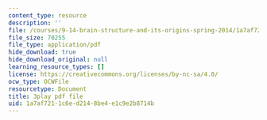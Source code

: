 ```yaml
---
content_type: resource
description: ''
file: /courses/9-14-brain-structure-and-its-origins-spring-2014/1a7af7211c6ed2148be4e1c9e2b8714b_555142.pdf
file_size: 70255
file_type: application/pdf
hide_download: true
hide_download_original: null
learning_resource_types: []
license: https://creativecommons.org/licenses/by-nc-sa/4.0/
ocw_type: OCWFile
resourcetype: Document
title: 3play pdf file
uid: 1a7af721-1c6e-d214-8be4-e1c9e2b8714b
---
```

